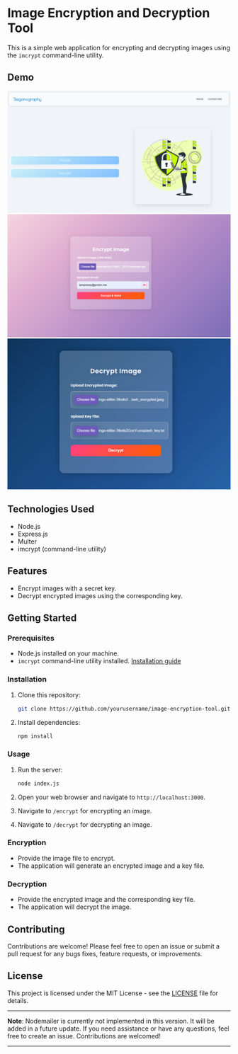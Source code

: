 

# Image Encryption and Decryption Tool

This is a simple web application for encrypting and decrypting images using the `imcrypt` command-line utility.

## Demo

![WelcomePage](./images/ss1.png)
![Encryption](./images/ss2.png)
![Decryption](./images/ss3.png)

## Technologies Used

- Node.js
- Express.js
- Multer
- imcrypt (command-line utility)

## Features

- Encrypt images with a secret key.
- Decrypt encrypted images using the corresponding key.

## Getting Started

### Prerequisites

- Node.js installed on your machine.
- `imcrypt` command-line utility installed. [Installation guide]([https://example.com/imcrypt-installation](https://www.npmjs.com/package/imcrypt))

### Installation

1. Clone this repository:

   ```bash
   git clone https://github.com/yourusername/image-encryption-tool.git
   ```

2. Install dependencies:

   ```bash
   npm install
   ```

### Usage

1. Run the server:

   ```bash
   node index.js
   ```

2. Open your web browser and navigate to `http://localhost:3000`.

3. Navigate to `/encrypt` for encrypting an image.
   
4. Navigate to `/decrypt` for decrypting an image.

### Encryption

- Provide the image file to encrypt.
- The application will generate an encrypted image and a key file.

### Decryption

- Provide the encrypted image and the corresponding key file.
- The application will decrypt the image.

## Contributing

Contributions are welcome! Please feel free to open an issue or submit a pull request for any bugs fixes, feature requests, or improvements.

## License

This project is licensed under the MIT License - see the [LICENSE](LICENSE) file for details.

---

**Note**: Nodemailer is currently not implemented in this version. It will be added in a future update. If you need assistance or have any questions, feel free to create an issue. Contributions are welcomed!

--- 

